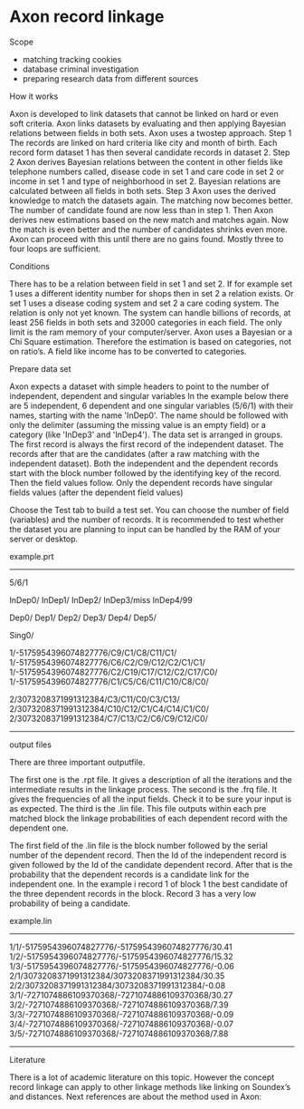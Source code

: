 # Axon record linkage

Scope

- matching tracking cookies
- database criminal investigation
- preparing research data from different sources

How it works

Axon is developed to link datasets that cannot be linked on hard or even soft criteria. Axon links datasets by evaluating and then applying Bayesian relations between fields in both sets.
Axon uses a twostep approach.
Step 1	The records are linked on hard criteria like city and month of birth. Each record form dataset 1 has then several candidate records in dataset 2.
Step 2	Axon derives Bayesian relations between the content in other fields like telephone numbers called, disease code in set 1 and care code in set 2 or income in set 1 and type of neighborhood in set 2. Bayesian relations are calculated between all fields in both sets.
Step 3	Axon uses the derived knowledge to match the datasets again. The matching now becomes better. The number of candidate found are now less than in step 1. Then Axon derives new estimations based on the new match and matches again. Now the match is even better and the number of candidates shrinks even more. Axon can proceed with this until there are no gains found. Mostly three to four loops are sufficient.   

Conditions

There has to be a relation between field in set 1 and set 2. If for example set 1 uses a different identity number for shops then in set 2 a relation exists. Or set 1 uses a disease coding system and set 2 a care coding system. The relation is only not yet known.
The system can handle billions of records, at least 256 fields in both sets and 32000 categories in each field. The only limit is the ram memory of your computer/server.
Axon uses a Bayesian or a Chi Square estimation. Therefore the estimation is based on categories, not on ratio’s. A field like income has to be converted to categories.

Prepare data set

Axon expects a dataset with simple headers to point to the number of independent, dependent and singular variables
In the example below there are 5 independent, 6 dependent and one singular variables (5/6/1) with their names, starting with the name 'InDep0'. The name should be followed with only the delimiter (assuming the missing value is an empty field) or a category (like 'InDep3' and 'InDep4').
The data set is arranged in groups. The first record is always the first record of the independent dataset. The records after that are the candidates (after a raw matching with the independent dataset). Both the independent and the dependent records start with the block number followed by the identifying key of the record. Then the field values follow.
Only the dependent records have singular fields values (after the dependent field values)

Choose the Test tab to build a test set. You can choose the number of field (variables) and the number of records. It is recommended to test whether the dataset you are planning to input can be handled by the RAM of your server or desktop.


example.prt
______________________________________________________
5/6/1

InDep0/
InDep1/
InDep2/
InDep3/miss
InDep4/99

Dep0/
Dep1/
Dep2/
Dep3/
Dep4/
Dep5/

Sing0/

1/-5175954396074827776/C9/C1/C8/C11/C1/
1/-5175954396074827776/C6/C2/C9/C12/C2/C1/C1/
1/-5175954396074827776/C2/C19/C17/C12/C2/C17/C0/
1/-5175954396074827776/C1/C5/C6/C11/C10/C8/C0/

2/3073208371991312384/C3/C11/C0/C3/C13/
2/3073208371991312384/C10/C12/C1/C4/C14/C1/C0/
2/3073208371991312384/C7/C13/C2/C6/C9/C12/C0/
_____________________________________________________

output files

There are three important outputfile.

The first one is the .rpt file. It gives a description of all the iterations and the intermediate results in the linkage process.
The second is the .frq file. It gives the frequencies of all the input fields. Check it to be sure your input is as expected.
The third is the .lin file. This file outputs within each pre matched block the linkage probabilities of each dependent record with the dependent one. 

The first field of the .lin file is the block number followed by the serial number of the dependent record. Then the Id of the independent record is given followed by the Id of the candidate dependent record. After that is the probability that the dependent records is a candidate link for the independent one. In the example i record 1 of block 1 the best candidate of the three dependent records in the block. Record 3 has a very low probability of being a candidate.

example.lin
______________________________________________________
1/1/-5175954396074827776/-5175954396074827776/30.41
1/2/-5175954396074827776/-5175954396074827776/15.32
1/3/-5175954396074827776/-5175954396074827776/-0.06
2/1/3073208371991312384/3073208371991312384/30.35
2/2/3073208371991312384/3073208371991312384/-0.08
3/1/-7271074886109370368/-7271074886109370368/30.27
3/2/-7271074886109370368/-7271074886109370368/7.39
3/3/-7271074886109370368/-7271074886109370368/-0.09
3/4/-7271074886109370368/-7271074886109370368/-0.07
3/5/-7271074886109370368/-7271074886109370368/7.88
______________________________________________________

Literature

There is a lot of academic literature on this topic. However the concept record linkage can apply to other linkage methods like linking on Soundex’s and distances.
Next references are about the method used in Axon:
 

